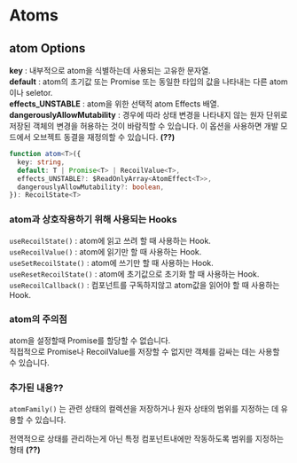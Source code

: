 # Atoms

## atom Options

**key** : 내부적으로 atom을 식별하는데 사용되는 고유한 문자열.  
**default** : atom의 초기값 또는 Promise 또는 동일한 타입의 값을 나타내는 다른 atom이나 seletor.  
**effects_UNSTABLE** : atom을 위한 선택적 atom Effects 배열.  
**dangerouslyAllowMutability** : 경우에 따라 상태 변경을 나타내지 않는 원자 단위로 저장된 객체의 변경을 허용하는 것이 바람직할 수 있습니다. 이 옵션을 사용하면 개발 모드에서 오브젝트 동결을 재정의할 수 있습니다. **(??)**  

```typescript
function atom<T>({
  key: string,
  default: T | Promise<T> | RecoilValue<T>,
  effects_UNSTABLE?: $ReadOnlyArray<AtomEffect<T>>,
  dangerouslyAllowMutability?: boolean,
}): RecoilState<T>
```

### atom과 상호작용하기 위해 사용되는 Hooks

`useRecoilState()` : atom에 읽고 쓰려 할 때 사용하는 Hook.  
`useRecoilValue()` : atom에 읽기만 할 때 사용하는 Hook.  
`useSetRecoilState()` : atom에 쓰기만 할 때 사용하는 Hook.  
`useResetRecoilState()` : atom에 초기값으로 초기화 할 때 사용하는 Hook.  
`useRecoilCallback()` : 컴포넌트를 구독하지않고 atom값을 읽어야 할 때 사용하는 Hook.  

### atom의 주의점

atom을 설정할때 Promise를 할당할 수 없습니다.  
직접적으로 Promise나 RecoilValue를 저장할 수 없지만 객체를 감싸는 데는 사용할 수 있습니다.  

### 추가된 내용??

`atomFamily()` 는 관련 상태의 컬렉션을 저장하거나 원자 상태의 범위를 지정하는 데 유용할 수 있습니다. 

전역적으로 상태를 관리하는게 아닌 특정 컴포넌트내에만 작동하도록 범위를 지정하는 형태 **(??)**
